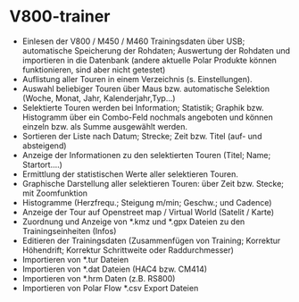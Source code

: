  # V800-trainer
- Einlesen der V800 / M450 / M460 Trainingsdaten über USB; automatische Speicherung der Rohdaten; Auswertung der Rohdaten und importieren in die Datenbank (andere aktuelle Polar Produkte können funktionieren, sind aber nicht getestet)
- Auflistung aller Touren in einem Verzeichnis (s. Einstellungen).
- Auswahl beliebiger Touren über Maus bzw. automatische Selektion (Woche, Monat, Jahr, Kalenderjahr,Typ...)
- Selektierte Touren werden bei Information; Statistik; Graphik bzw. Histogramm über ein Combo-Feld nochmals angeboten und können einzeln bzw. als Summe ausgewählt werden.
- Sortieren der Liste nach Datum; Strecke; Zeit bzw. Titel (auf- und absteigend)
- Anzeige der Informationen zu den selektierten Touren (Titel; Name; Startort....)
- Ermittlung der statistischen Werte aller selektieren Touren. 
- Graphische Darstellung aller selektieren Touren: über Zeit bzw. Stecke; mit Zoomfunktion
- Histogramme (Herzfrequ.; Steigung m/min; Geschw.; und Cadence)
- Anzeige der Tour auf Openstreet map / Virtual World (Satelit / Karte)
- Zuordnung und Anzeige von *.kmz und *.gpx Dateien zu den Trainingseinheiten (Infos)
- Editieren der Trainingsdaten (Zusammenfügen von Training; Korrektur Höhendrift; Korrektur Schrittweite oder Raddurchmesser)
- Importieren von *.tur Dateien
- Importieren von *.dat Dateien (HAC4 bzw. CM414)
- Importieren von *.hrm Daten (z.B. RS800)
- Importieren von Polar Flow *.csv Export Dateien
